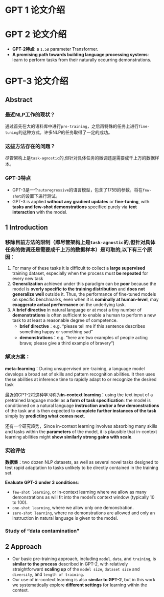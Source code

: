 # GPT 1 论文介绍

# GPT 2 论文介绍
- **GPT-2特点**: a `1.5B` parameter Transformer.
- **A promising path towards building language processing systems**: learn to perform tasks from their naturally occurring demonstrations.


# GPT-3 论文介绍
## Abstract
### 最近NLP工作的现状？
通过首先在大的语料库中进行`pre-training`，之后再特殊的任务上进行`fine-tuning`的这种方式，许多NLP的任务取得了一定的成功。
### 这些方法存在的问题？
尽管架构上是`task-agnostic`的,但针对具体任务的微调还是需要成千上万的数据样本。
### GPT-3特点
- GPT-3是一个`autoregressive`的语言模型，包含了175B的参数，将在`few-shot`的设置下进行测试。
- GPT-3 is applied **without any gradient updates** or **fine-tuning**, with **tasks and few-shot demonstrations** specified purely via **text interaction** with the model.

## 1 Introduction

### 移除目前方法的限制（即尽管架构上是`task-agnostic`的,但针对具体任务的微调还是需要成千上万的数据样本）是可取的,以下有三个原因：
1. For many of these tasks it is difficult to collect a **large supervised** training dataset, especially when the process must **be repeated** for every new task
2. **Generalization** achieved under this paradigm can be **poor** because the model is **overly specific to the training distribution** and **does not generalize well** outside it. Thus, the performance of fine-tuned models on specific benchmarks, even when it is **nominally at
human-level**, may **exaggerate actual performance** on the underlying task.
3. A **brief directive** in natural language or at most a tiny number of **demonstrations** is often sufficient to enable a human to perform a new task to at least a reasonable degree of competence.
   - **brief directive**：e.g. “please tell me if this sentence describes something happy or something sad”
   - **demonstrations**：e.g. “here are two examples of people acting brave; please give a third example of bravery”)

### 解决方案：
**meta-learning**：During unsupervised pre-training, a language model develops a broad set of skills and pattern recognition abilities. It then uses these abilities at inference time to rapidly adapt to or recognize the desired task

最近的GPT-2将这种学习称为**in-context learning**：using the text input of a pretrained language model as **a form of task specification**: the model is conditioned on a natural language **instruction and/or a few demonstrations** of the task
and is then expected to **complete further instances of the task** simply by **predicting what comes next**.

还有一个研究趋势，Since in-context learning involves absorbing many skills and tasks within the **parameters** of the model, it is plausible that in-context learning abilities might **show similarly strong gains with scale**.

### 实验评估
**数据集**：two dozen NLP datasets, as well as several novel tasks designed to test rapid adaptation to tasks unlikely to be directly contained in the training set.

**Evaluate GPT-3 under 3 conditions**:
- `few-shot learning`, or in-context learning where we allow as many demonstrations as will fit into the model’s context window (typically 10 to 100).
- `one-shot learning`, where we allow only one demonstration.
- `zero-shot learning`, where no demonstrations are allowed and only an instruction in natural language is given to the model.

### Study of “data contamination”

## 2 Approach
- Our basic pre-training approach, including `model`, `data`, and `training`, is **similar to the process** described in GPT-2, with relatively straightforward **scaling up** of the `model size`, `dataset size` and `diversity`, and `length of training`.
- Our use of in-context learning is also **similar to GPT-2**, but in this work we systematically explore **different settings** for learning within the context.
